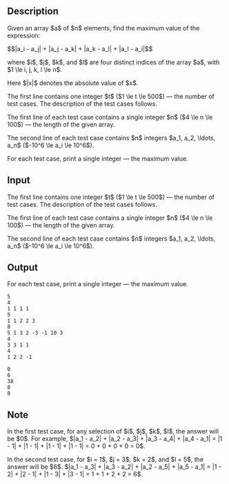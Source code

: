 ## Description

<div><p>Given an array $a$ of $n$ elements, find the maximum value of the expression:</p><p>$$|a_i - a_j| + |a_j - a_k| + |a_k - a_l| + |a_l - a_i|$$</p><p>where $i$, $j$, $k$, and $l$ are four <span class="tex-font-style-bf">distinct</span> indices of the array $a$, with $1 \le i, j, k, l \le n$.</p><p>Here $|x|$ denotes the absolute value of $x$.</p></div><div class="input-specification"><p>The first line contains one integer $t$ ($1 \le t \le 500$)&nbsp;— the number of test cases. The description of the test cases follows.</p><p>The first line of each test case contains a single integer $n$ ($4 \le n \le 100$)&nbsp;— the length of the given array.</p><p>The second line of each test case contains $n$ integers $a_1, a_2, \ldots, a_n$ ($-10^6 \le a_i \le 10^6$).</p></div><div class="output-specification"><p>For each test case, print a single integer&nbsp;— the maximum value.</p></div>

## Input

<p>The first line contains one integer $t$ ($1 \le t \le 500$)&nbsp;— the number of test cases. The description of the test cases follows.</p><p>The first line of each test case contains a single integer $n$ ($4 \le n \le 100$)&nbsp;— the length of the given array.</p><p>The second line of each test case contains $n$ integers $a_1, a_2, \ldots, a_n$ ($-10^6 \le a_i \le 10^6$).</p>

## Output

<p>For each test case, print a single integer&nbsp;— the maximum value.</p>





```input1|2,3,6,7,10,11
5
4
1 1 1 1
5
1 1 2 2 3
8
5 1 3 2 -3 -1 10 3
4
3 3 1 1
4
1 2 2 -1
```




```output1
0
6
38
8
8
```



## Note

<p>In the first test case, for any selection of $i$, $j$, $k$, $l$, the answer will be $0$. For example, $|a_1 - a_2| + |a_2 - a_3| + |a_3 - a_4| + |a_4 - a_1| = |1 - 1| + |1 - 1| + |1 - 1| + |1 - 1| = 0 + 0 + 0 + 0 = 0$.</p><p>In the second test case, for $i = 1$, $j = 3$, $k = 2$, and $l = 5$, the answer will be $6$. $|a_1 - a_3| + |a_3 - a_2| + |a_2 - a_5| + |a_5 - a_1| = |1 - 2| + |2 - 1| + |1 - 3| + |3 - 1| = 1 + 1 + 2 + 2 = 6$.</p>
